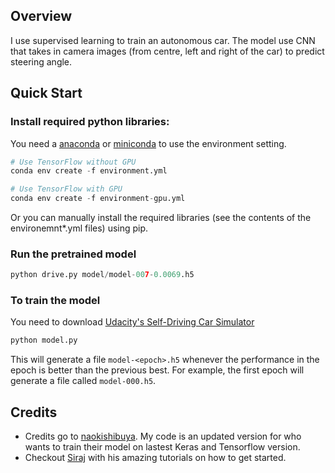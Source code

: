 ## Overview

I use supervised learning to train an autonomous car. The model use CNN that takes in camera images (from centre, left and right of the car) to predict steering angle.

## Quick Start

### Install required python libraries:

You need a [anaconda](https://www.continuum.io/downloads) or [miniconda](https://conda.io/miniconda.html) to use the environment setting.

```python
# Use TensorFlow without GPU
conda env create -f environment.yml

# Use TensorFlow with GPU
conda env create -f environment-gpu.yml
```

Or you can manually install the required libraries (see the contents of the environemnt*.yml files) using pip.

### Run the pretrained model

```python
python drive.py model/model-007-0.0069.h5
```

### To train the model

You need to download [Udacity's Self-Driving Car Simulator](https://github.com/udacity/self-driving-car-sim)
```python
python model.py
```

This will generate a file `model-<epoch>.h5` whenever the performance in the epoch is better than the previous best.  For example, the first epoch will generate a file called `model-000.h5`.


## Credits
- Credits go to [naokishibuya](https://github.com/naokishibuya/car-behavioral-cloning). My code is an updated version for who wants to train their model on lastest Keras and Tensorflow version.
- Checkout [Siraj](https://www.youtube.com/watch?v=EaY5QiZwSP4&feature=youtu.be) with his amazing tutorials on how to get started.
